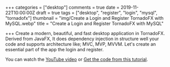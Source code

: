+++
categories = ["desktop"]
comments = true
date = 2019-11-22T10:00:00Z
draft = true
tags = ["desktop", "register", "login", "mysql", "tornadofx"]
thumbnail = "img/Create a Login and Register TornadoFX with MySQL.webp"
title = "Create a Login and Register TornadoFX with MySQL"

+++
Create a modern, beautiful, and fast desktop application in TornadoFX. Derived from JavaFX, It does dependency injection in structure well your code and supports architecture like; MVC, MVP, MVVM. Let's create an essential part of the app the login and register.

You can watch the [YouTube video](https://youtu.be/WOqHNy-UGfQ) or [Get the code from this tutorial](https://github.com/sen-coder/Create-a-Login-and-Register-TornadoFX-with-MySQL).